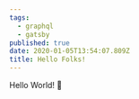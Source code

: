 ```yaml
---
tags:
  - graphql
  - gatsby
published: true
date: 2020-01-05T13:54:07.809Z
title: Hello Folks!
---
```


Hello World! 👋
